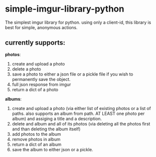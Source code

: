 # simple-imgur-library-python
The simplest imgur library for python.
using only a client-id, this library is best for simple, anonymous actions.

currently supports:
--
**photos**:
1. create and upload a photo
2. delete a photo
3. save a photo to either a json file or a pickle file if you wish to permanently save the object.
4. full json response from imgur
5. return a dict of a photo


**albums**:
1. create and upload a photo (via either list of existing photos or a list of paths. also supports an album from path. AT LEAST one photo per album) and assiging a title and a description.
2. delete and album and all of its photos (via deleting all the photos first and than deleting the album itself)
3. add photos to the album
4. remove photos in album
5. return a dict of an album
6. save the album to either json or a pickle.

